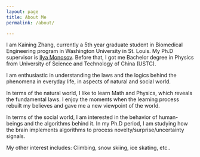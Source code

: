 ```yaml
---
layout: page
title: About Me
permalink: /about/

---
```


I am Kaining Zhang, currently a 5th year graduate student in Biomedical Engineering program in Washington University in St. Louis. My Ph.D supervisor is [Ilya Monosov](https://neuroscience.wustl.edu/people/ilya-monosov-phd/). Before that, I got me Bachelor degree in Physics from University of Science and Technology of China (USTC). 

I am enthusiastic in understanding the laws and the logics behind the phenomena in everyday life, in aspects of natural and social world. 

In terms of the natural world, I like to learn Math and Physics, which reveals the fundamental laws. I enjoy the moments when the learning process rebuilt my believes and gave me a new viewpoint of the world.

In terms of the social world, I am interested in the behavior of human-beings and the algorithms behind it. In my Ph.D period, I am studying how the brain implements algorithms to process novelty/surprise/uncertainty signals.

My other interest includes: Climbing, snow skiing, ice skating, etc..



